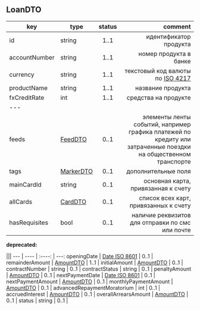 ﻿## LoanDTO

key | type | status | comment
--- | ---- | :----: | ---:
id | string | 1..1 | идентификатор продукта
accountNumber | string | 1..1 | номер продукта в банке
currency | string | 1..1 | текстовый код валюты по [ISO 4217](https://ru.wikipedia.org/wiki/ISO_4217)
productName | string | 1..1 | название продукта
fxCreditRate | int | 1..1 | средства на продукте
--- |||
feeds | [FeedDTO](#feeddto) | 0..1 | элементы ленты событий, например графика платежей по кредиту или затраченные поездки на общественном транспорте
tags | [MarkerDTO](#markerdto) | 0..1 | дополнительные поля
mainCardId | string | 0..1 | основная карта, привязанная к счету
allCards | [CardDTO](#carddto) | 0..1 | список всех карт, привязанных к счету
hasRequisites | bool | 0..1 | наличие реквизитов для отправки по смс или почте

**deprecated:**

 |||
--- | ---- | :----: | ---:
openingDate | [Date ISO 8601](https://ru.wikipedia.org/wiki/ISO_8601) | 0..1 | 
remainderAmount | [AmountDTO](#amountdto) | 1..1 | 
initialAmount | [AmountDTO](#amountdto) | 0..1 | 
contractNumber | string | 0..1 | 
contractStatus | string | 0..1 | 
penaltyAmount | [AmountDTO](#amountdto) | 0..1 | 
nextPaymentDate | [Date ISO 8601](https://ru.wikipedia.org/wiki/ISO_8601) | 0..1 | 
nextPaymentAmount | [AmountDTO](#amountdto) | 0..1 | 
monthlyPaymentAmount | [AmountDTO](#amountdto) | 0..1 | 
advancedRepaymentMoratorium | int | 0..1 | 
accruedInterest | [AmountDTO](#amountdto) | 0..1 | 
overallArrearsAmount | [AmountDTO](#amountdto) | 0..1 | 
status | string | 0..1 | 
